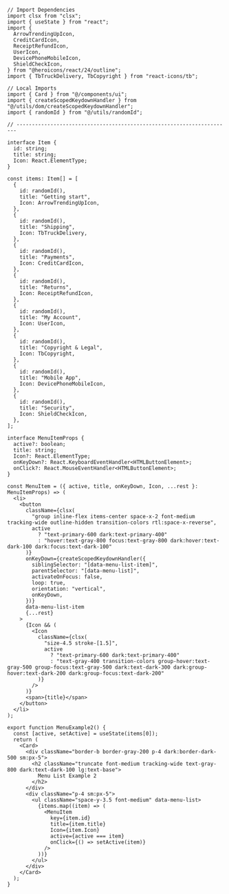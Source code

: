 ﻿```tsx
// Import Dependencies
import clsx from "clsx";
import { useState } from "react";
import {
  ArrowTrendingUpIcon,
  CreditCardIcon,
  ReceiptRefundIcon,
  UserIcon,
  DevicePhoneMobileIcon,
  ShieldCheckIcon,
} from "@heroicons/react/24/outline";
import { TbTruckDelivery, TbCopyright } from "react-icons/tb";

// Local Imports
import { Card } from "@/components/ui";
import { createScopedKeydownHandler } from "@/utils/dom/createScopedKeydownHandler";
import { randomId } from "@/utils/randomId";

// ----------------------------------------------------------------------

interface Item {
  id: string;
  title: string;
  Icon: React.ElementType;
}

const items: Item[] = [
  {
    id: randomId(),
    title: "Getting start",
    Icon: ArrowTrendingUpIcon,
  },
  {
    id: randomId(),
    title: "Shipping",
    Icon: TbTruckDelivery,
  },
  {
    id: randomId(),
    title: "Payments",
    Icon: CreditCardIcon,
  },
  {
    id: randomId(),
    title: "Returns",
    Icon: ReceiptRefundIcon,
  },
  {
    id: randomId(),
    title: "My Account",
    Icon: UserIcon,
  },
  {
    id: randomId(),
    title: "Copyright & Legal",
    Icon: TbCopyright,
  },
  {
    id: randomId(),
    title: "Mobile App",
    Icon: DevicePhoneMobileIcon,
  },
  {
    id: randomId(),
    title: "Security",
    Icon: ShieldCheckIcon,
  },
];

interface MenuItemProps {
  active?: boolean;
  title: string;
  Icon?: React.ElementType;
  onKeyDown?: React.KeyboardEventHandler<HTMLButtonElement>;
  onClick?: React.MouseEventHandler<HTMLButtonElement>;
}

const MenuItem = ({ active, title, onKeyDown, Icon, ...rest }: MenuItemProps) => (
  <li>
    <button
      className={clsx(
        "group inline-flex items-center space-x-2 font-medium tracking-wide outline-hidden transition-colors rtl:space-x-reverse",
        active
          ? "text-primary-600 dark:text-primary-400"
          : "hover:text-gray-800 focus:text-gray-800 dark:hover:text-dark-100 dark:focus:text-dark-100"
      )}
      onKeyDown={createScopedKeydownHandler({
        siblingSelector: "[data-menu-list-item]",
        parentSelector: "[data-menu-list]",
        activateOnFocus: false,
        loop: true,
        orientation: "vertical",
        onKeyDown,
      })}
      data-menu-list-item
      {...rest}
    >
      {Icon && (
        <Icon
          className={clsx(
            "size-4.5 stroke-[1.5]",
            active
              ? "text-primary-600 dark:text-primary-400"
              : "text-gray-400 transition-colors group-hover:text-gray-500 group-focus:text-gray-500 dark:text-dark-300 dark:group-hover:text-dark-200 dark:group-focus:text-dark-200"
          )}
        />
      )}
      <span>{title}</span>
    </button>
  </li>
);

export function MenuExample2() {
  const [active, setActive] = useState(items[0]);
  return (
    <Card>
      <div className="border-b border-gray-200 p-4 dark:border-dark-500 sm:px-5">
        <h2 className="truncate font-medium tracking-wide text-gray-800 dark:text-dark-100 lg:text-base">
          Menu List Example 2
        </h2>
      </div>
      <div className="p-4 sm:px-5">
        <ul className="space-y-3.5 font-medium" data-menu-list>
          {items.map((item) => (
            <MenuItem
              key={item.id}
              title={item.title}
              Icon={item.Icon}
              active={active === item}
              onClick={() => setActive(item)}
            />
          ))}
        </ul>
      </div>
    </Card>
  );
} 
```

